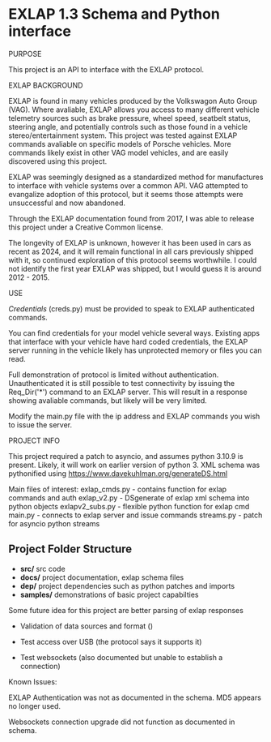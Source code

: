 # EXLAP 1.3 Schema and Python interface


PURPOSE


This project is an API to interface with the EXLAP protocol.


EXLAP BACKGROUND


EXLAP is found in many vehicles produced by the Volkswagon Auto Group (VAG).
Where avaliable, EXLAP allows you access to many different vehicle telemetry
sources such as brake pressure, wheel speed, seatbelt status, steering angle,
and potentially controls such as those found in a vehicle stereo/entertainment
system. This project was tested against EXLAP commands avaliable on specific
models of Porsche vehicles. More commands likely exist in other VAG model
vehicles, and are easily discovered using this project.


EXLAP was seemingly designed as a standardized method for manufactures to
interface with vehicle systems over a common API. VAG attempted to evangalize
adoption of this protocol, but it seems those attempts were unsuccessful and now
abandoned.


Through the EXLAP documentation found from 2017, I was able to release this
project under a Creative Common license.


The longevity of EXLAP is unknown, however it has been used in cars as recent as
2024, and it will remain functional in all cars previously shipped with it, so
continued exploration of this protocol seems worthwhile. I could not identify the
first year EXLAP was shipped, but I would guess it is around 2012 - 2015.


USE


*Credentials* (creds.py) must be provided to speak to EXLAP authenticated commands.


You can find credentials for your model vehicle several ways. Existing apps
that interface with your vehicle have hard coded credentials, the EXLAP server
running in the vehicle likely has unprotected memory or files you can read.


Full demonstration of protocol is limited without authentication. Unauthenticated
it is still possible to test connectivity by issuing the Req_Dir('*') command to
an EXLAP server. This will result in a response showing avaliable commands, but
likely will be very limited.


Modify the main.py file with the ip address and EXLAP commands you wish to issue
the server.


PROJECT INFO


This project required a patch to asyncio, and assumes python 3.10.9 is present.
Likely, it will work on earlier version of python 3. XML schema was pythonified
using https://www.davekuhlman.org/generateDS.html


Main files of interest:
exlap_cmds.py - contains function for exlap commands and auth
exlap_v2.py - DSgenerate of exlap xml schema into python objects
exlapv2_subs.py - flexible python function for exlap cmd
main.py - connects to exlap server and issue commands
streams.py - patch for asyncio python streams


## Project Folder Structure


- **src/**      src code
- **docs/**     project documentation, exlap schema files
- **dep/**      project dependencies such as python patches and imports
- **samples/**  demonstrations of basic project capabilties


Some future idea for this project are better parsing of exlap responses


- Validation of data sources and format ()


- Test access over USB (the protocol says it supports it)


- Test websockets (also documented but unable to establish a connection)




Known Issues:


EXLAP Authentication was not as documented in the schema. MD5 appears no longer
used.


Websockets connection upgrade did not function as documented in schema.
